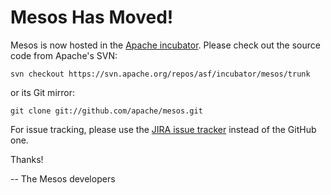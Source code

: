 # Mesos Has Moved!

Mesos is now hosted in the [Apache incubator](http://incubator.apache.org/mesos).
Please check out the source code from Apache's SVN:

    svn checkout https://svn.apache.org/repos/asf/incubator/mesos/trunk

or its Git mirror:

    git clone git://github.com/apache/mesos.git

For issue tracking, please use the [JIRA issue tracker](https://issues.apache.org/jira/browse/MESOS) instead of the GitHub one.

Thanks!

-- The Mesos developers
